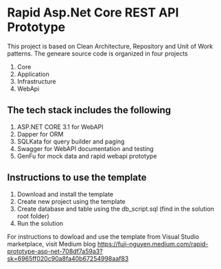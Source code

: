 # Rapid Asp.Net Core REST API Prototype

This project is based on Clean Architecture, Repository and Unit of Work patterns.  The geneare source code is organized in four projects 

1. Core
2. Application
3. Infrastructure
4. WebApi

## The tech stack includes the following

1. ASP.NET CORE 3.1 for WebAPI
2. Dapper for ORM
3. SQLKata for query builder and paging
4. Swagger for WebAPI documentation and testing
6. GenFu for mock data and rapid webapi prototype

## Instructions to use the template
1. Download and install the template
2. Create new project using the template
3. Create database and table using the db_script.sql (find in the solution root folder)
4. Run the solution

For instructions to dowload and use the template from Visual Studio marketplace, visit Medium blog https://fuji-nguyen.medium.com/rapid-prototype-asp-net-708df7a59a3?sk=6965ff020c90a8fa40b67254998aaf83
